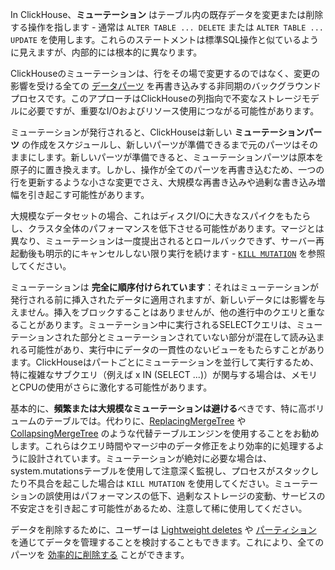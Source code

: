 

In ClickHouse、**ミューテーション** はテーブル内の既存データを変更または削除する操作を指します - 通常は `ALTER TABLE ... DELETE` または `ALTER TABLE ... UPDATE` を使用します。これらのステートメントは標準SQL操作と似ているように見えますが、内部的には根本的に異なります。

ClickHouseのミューテーションは、行をその場で変更するのではなく、変更の影響を受ける全ての [データパーツ](/parts) を再書き込みする非同期のバックグラウンドプロセスです。このアプローチはClickHouseの列指向で不変なストレージモデルに必要ですが、重要なI/Oおよびリソース使用につながる可能性があります。

ミューテーションが発行されると、ClickHouseは新しい **ミューテーションパーツ** の作成をスケジュールし、新しいパーツが準備できるまで元のパーツはそのままにします。新しいパーツが準備できると、ミューテーションパーツは原本を原子的に置き換えます。しかし、操作が全てのパーツを再書き込むため、一つの行を更新するような小さな変更でさえ、大規模な再書き込みや過剰な書き込み増幅を引き起こす可能性があります。

大規模なデータセットの場合、これはディスクI/Oに大きなスパイクをもたらし、クラスタ全体のパフォーマンスを低下させる可能性があります。マージとは異なり、ミューテーションは一度提出されるとロールバックできず、サーバー再起動後も明示的にキャンセルしない限り実行を続けます - [`KILL MUTATION`](/sql-reference/statements/kill#kill-mutation) を参照してください。

ミューテーションは **完全に順序付けられています**：それはミューテーションが発行される前に挿入されたデータに適用されますが、新しいデータには影響を与えません。挿入をブロックすることはありませんが、他の進行中のクエリと重なることがあります。ミューテーション中に実行されるSELECTクエリは、ミューテーションされた部分とミューテーションされていない部分が混在して読み込まれる可能性があり、実行中にデータの一貫性のないビューをもたらすことがあります。ClickHouseはパートごとにミューテーションを並行して実行するため、特に複雑なサブクエリ（例えば x IN (SELECT ...)）が関与する場合は、メモリとCPUの使用がさらに激化する可能性があります。

基本的に、**頻繁または大規模なミューテーションは避ける**べきです、特に高ボリュームのテーブルでは。代わりに、[ReplacingMergeTree](/guides/replacing-merge-tree) や [CollapsingMergeTree](/engines/table-engines/mergetree-family/collapsingmergetree) のような代替テーブルエンジンを使用することをお勧めします。これらはクエリ時間やマージ中のデータ修正をより効率的に処理するように設計されています。ミューテーションが絶対に必要な場合は、system.mutationsテーブルを使用して注意深く監視し、プロセスがスタックしたり不具合を起こした場合は `KILL MUTATION` を使用してください。ミューテーションの誤使用はパフォーマンスの低下、過剰なストレージの変動、サービスの不安定さを引き起こす可能性があるため、注意して稀に使用してください。

データを削除するために、ユーザーは [Lightweight deletes](/guides/developer/lightweight-delete) や [パーティション](/best-practices/choosing-a-partitioning-key) を通じてデータを管理することを検討することもできます。これにより、全てのパーツを [効率的に削除する](/sql-reference/statements/alter/partition#drop-partitionpart) ことができます。
